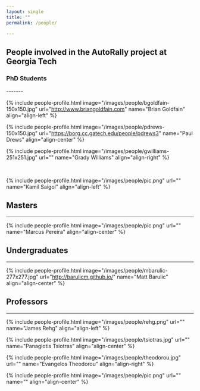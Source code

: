 ```yaml
---
layout: single
title: ""
permalink: /people/

---
```


<h2 class="page__title"> People involved in the AutoRally project at Georgia Tech</h2>

<h3 class="page__subtitle">PhD Students</h3>
-------

{% include people-profile.html image="/images/people/bgoldfain-150x150.jpg" url="http://www.briangoldfain.com" name="Brian Goldfain" align="align-left" %}

{% include people-profile.html image="/images/people/pdrews-150x150.jpg" url="https://borg.cc.gatech.edu/people/pdrews3" name="Paul Drews" align="align-center" %}

{% include people-profile.html image="/images/people/gwilliams-251x251.jpg" url="" name="Grady Williams" align="align-right" %}

<br>

{% include people-profile.html image="/images/people/pic.png" url="" name="Kamil Saigol" align="align-left" %}

## Masters
-------

{% include people-profile.html image="/images/people/pic.png" url="" name="Marcus Pereira" align="align-center" %}

## Undergraduates
-------

{% include people-profile.html image="/images/people/mbarulic-277x277.jpg" url="http://barulicm.github.io/" name="Matt Barulic" align="align-center" %}

## Professors
-------

{% include people-profile.html image="/images/people/rehg.png" url="" name="James Rehg" align="align-left" %}

{% include people-profile.html image="/images/people/tsiotras.jpg" url="" name="Panagiotis Tsiotras" align="align-center" %}

{% include people-profile.html image="/images/people/theodorou.jpg" url="" name="Evangelos Theodorou" align="align-right" %}

{% include people-profile.html image="/images/people/pic.png" url="" name="" align="align-center" %}